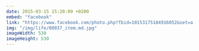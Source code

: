```yaml
---
date: 2015-03-15 15:20:09 +0200
embed: "facebook"
link: "https://www.facebook.com/photo.php?fbid=10153175184916052&set=a.434569241051.225394.707231051&type=3&theater"
img: "/img/life/00037_item.md.jpg"
imageWidth: 530
imageHeight: 530
---
```

